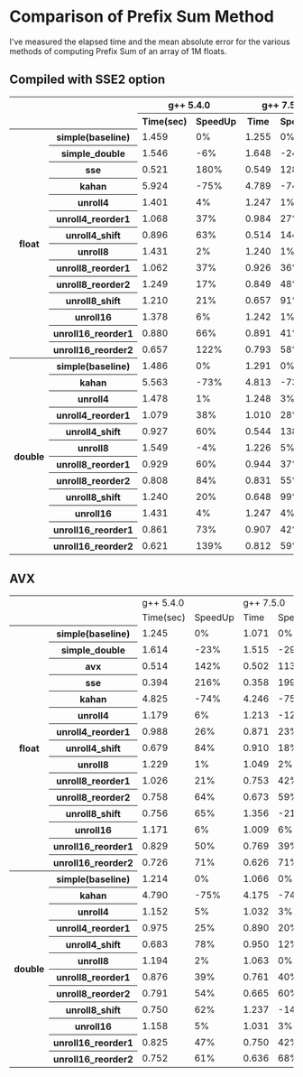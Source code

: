 # Comparison of Prefix Sum Method

I've measured the elapsed time and the mean absolute error for the various methods of computing Prefix Sum of an array of 1M floats.

## Compiled with SSE2 option

<table>
 <tbody><tr>
  <th colspan="2" rowspan="2"></th>
  <th colspan="2">g++ 5.4.0</th>
  <th colspan="2">g++ 7.5.0</th>
  <th colspan="2">g++ 9.3.0</th>
  <th colspan="2">clang 11.0.3*</th>
  <th colspan="2">msvc 19.26</th>
  <th rowspan="2">Avg SpeedUp</th>
  <th rowspan="2">MAE</th>
 </tr>
 <tr>
  <th>Time(sec)</th>
  <th>SpeedUp</th>
  <th>Time</th>
  <th>SpeedUp</th>
  <th>Time</th>
  <th>SpeedUp</th>
  <th>Time</th>
  <th>SpeedUp</th>
  <th>Time</th>
  <th>SpeedUp</th>
 </tr>
 <tr>
  <th rowspan="14">float</th>
  <th>simple(baseline)</th>
  <td>1.459 </td>
  <td>0%</td>
  <td>1.255 </td>
  <td>0%</td>
  <td>0.983 </td>
  <td>0%</td>
  <td>0.901 </td>
  <td>0%</td>
  <td>1.247 </td>
  <td>0%</td>
  <td>0%</td>
  <td>2.037</td>
 </tr>
 <tr>
  <th>simple_double</th>
  <td>1.546 </td>
  <td>-6%</td>
  <td>1.648 </td>
  <td>-24%</td>
  <td>1.334 </td>
  <td>-26%</td>
  <td>1.281 </td>
  <td>-30%</td>
  <td>1.156 </td>
  <td>8%</td>
  <td>-11%</td>
  <td>-</td>
 </tr>
 <tr>
  <th>sse</th>
  <td>0.521 </td>
  <td>180%</td>
  <td>0.549 </td>
  <td>128%</td>
  <td>0.341 </td>
  <td>188%</td>
  <td>0.444 </td>
  <td>103%</td>
  <td>0.384 </td>
  <td>225%</td>
  <td>172%</td>
  <td>0.683</td>
 </tr>
 <tr>
  <th>kahan</th>
  <td>5.924 </td>
  <td>-75%</td>
  <td>4.789 </td>
  <td>-74%</td>
  <td>3.987 </td>
  <td>-75%</td>
  <td>3.497 </td>
  <td>-74%</td>
  <td>4.100 </td>
  <td>-70%</td>
  <td>-73%</td>
  <td>0.000</td>
 </tr>
 <tr>
  <th>unroll4</th>
  <td>1.401 </td>
  <td>4%</td>
  <td>1.247 </td>
  <td>1%</td>
  <td>0.972 </td>
  <td>1%</td>
  <td>0.893 </td>
  <td>1%</td>
  <td>1.017 </td>
  <td>23%</td>
  <td>9%</td>
  <td>2.037</td>
 </tr>
 <tr>
  <th>unroll4_reorder1</th>
  <td>1.068 </td>
  <td>37%</td>
  <td>0.984 </td>
  <td>27%</td>
  <td>0.802 </td>
  <td>23%</td>
  <td>0.745 </td>
  <td>21%</td>
  <td>0.818 </td>
  <td>52%</td>
  <td>36%</td>
  <td>0.768</td>
 </tr>
 <tr>
  <th>unroll4_shift</th>
  <td>0.896 </td>
  <td>63%</td>
  <td>0.514 </td>
  <td>144%</td>
  <td>0.919 </td>
  <td>7%</td>
  <td>0.545 </td>
  <td>65%</td>
  <td>0.917 </td>
  <td>36%</td>
  <td>57%</td>
  <td>0.683</td>
 </tr>
 <tr>
  <th>unroll8</th>
  <td>1.431 </td>
  <td>2%</td>
  <td>1.240 </td>
  <td>1%</td>
  <td>1.042 </td>
  <td>-6%</td>
  <td>0.886 </td>
  <td>2%</td>
  <td>1.048 </td>
  <td>19%</td>
  <td>7%</td>
  <td>2.037</td>
 </tr>
 <tr>
  <th>unroll8_reorder1</th>
  <td>1.062 </td>
  <td>37%</td>
  <td>0.926 </td>
  <td>36%</td>
  <td>0.763 </td>
  <td>29%</td>
  <td>0.660 </td>
  <td>37%</td>
  <td>0.780 </td>
  <td>60%</td>
  <td>44%</td>
  <td>1.160</td>
 </tr>
 <tr>
  <th>unroll8_reorder2</th>
  <td>1.249 </td>
  <td>17%</td>
  <td>0.849 </td>
  <td>48%</td>
  <td>0.645 </td>
  <td>52%</td>
  <td>0.634 </td>
  <td>42%</td>
  <td>0.692 </td>
  <td>80%</td>
  <td>55%</td>
  <td>0.833</td>
 </tr>
 <tr>
  <th>unroll8_shift</th>
  <td>1.210 </td>
  <td>21%</td>
  <td>0.657 </td>
  <td>91%</td>
  <td>1.248 </td>
  <td>-21%</td>
  <td>0.591 </td>
  <td>52%</td>
  <td>1.294 </td>
  <td>-4%</td>
  <td>23%</td>
  <td>0.344</td>
 </tr>
 <tr>
  <th>unroll16</th>
  <td>1.378 </td>
  <td>6%</td>
  <td>1.242 </td>
  <td>1%</td>
  <td>1.009 </td>
  <td>-3%</td>
  <td>0.897 </td>
  <td>0%</td>
  <td>1.036 </td>
  <td>20%</td>
  <td>8%</td>
  <td>2.037</td>
 </tr>
 <tr>
  <th>unroll16_reorder1</th>
  <td>0.880 </td>
  <td>66%</td>
  <td>0.891 </td>
  <td>41%</td>
  <td>0.715 </td>
  <td>37%</td>
  <td>0.701 </td>
  <td>29%</td>
  <td>0.728 </td>
  <td>71%</td>
  <td>52%</td>
  <td>1.198</td>
 </tr>
 <tr>
  <th>unroll16_reorder2</th>
  <td>0.657 </td>
  <td>122%</td>
  <td>0.793 </td>
  <td>58%</td>
  <td>0.613 </td>
  <td>60%</td>
  <td>0.533 </td>
  <td>69%</td>
  <td>0.847 </td>
  <td>47%</td>
  <td>65%</td>
  <td>2.277</td>
 </tr>
 <tr>
  <th rowspan="12">double</th>
  <th>simple(baseline)</th>
  <td>1.486 </td>
  <td>0%</td>
  <td>1.291 </td>
  <td>0%</td>
  <td>0.997 </td>
  <td>0%</td>
  <td>0.885 </td>
  <td>0%</td>
  <td>1.526 </td>
  <td>0%</td>
  <td>0%</td>
  <td>2.037</td>
 </tr>
 <tr>
  <th>kahan</th>
  <td>5.563 </td>
  <td>-73%</td>
  <td>4.813 </td>
  <td>-73%</td>
  <td>4.079 </td>
  <td>-76%</td>
  <td>3.466 </td>
  <td>-74%</td>
  <td>4.267 </td>
  <td>-64%</td>
  <td>-70%</td>
  <td>-</td>
 </tr>
 <tr>
  <th>unroll4</th>
  <td>1.478 </td>
  <td>1%</td>
  <td>1.248 </td>
  <td>3%</td>
  <td>1.032 </td>
  <td>-3%</td>
  <td>0.878 </td>
  <td>1%</td>
  <td>1.018 </td>
  <td>50%</td>
  <td>19%</td>
  <td>2.037</td>
 </tr>
 <tr>
  <th>unroll4_reorder1</th>
  <td>1.079 </td>
  <td>38%</td>
  <td>1.010 </td>
  <td>28%</td>
  <td>0.789 </td>
  <td>26%</td>
  <td>0.741 </td>
  <td>19%</td>
  <td>0.794 </td>
  <td>92%</td>
  <td>51%</td>
  <td>0.768</td>
 </tr>
 <tr>
  <th>unroll4_shift</th>
  <td>0.927 </td>
  <td>60%</td>
  <td>0.544 </td>
  <td>138%</td>
  <td>0.919 </td>
  <td>8%</td>
  <td>0.468 </td>
  <td>89%</td>
  <td>0.967 </td>
  <td>58%</td>
  <td>70%</td>
  <td>0.683</td>
 </tr>
 <tr>
  <th>unroll8</th>
  <td>1.549 </td>
  <td>-4%</td>
  <td>1.226 </td>
  <td>5%</td>
  <td>0.958 </td>
  <td>4%</td>
  <td>0.883 </td>
  <td>0%</td>
  <td>1.035 </td>
  <td>47%</td>
  <td>19%</td>
  <td>2.037</td>
 </tr>
 <tr>
  <th>unroll8_reorder1</th>
  <td>0.929 </td>
  <td>60%</td>
  <td>0.944 </td>
  <td>37%</td>
  <td>0.754 </td>
  <td>32%</td>
  <td>0.671 </td>
  <td>32%</td>
  <td>0.765 </td>
  <td>100%</td>
  <td>61%</td>
  <td>1.160</td>
 </tr>
 <tr>
  <th>unroll8_reorder2</th>
  <td>0.808 </td>
  <td>84%</td>
  <td>0.831 </td>
  <td>55%</td>
  <td>0.619 </td>
  <td>61%</td>
  <td>0.616 </td>
  <td>44%</td>
  <td>0.673 </td>
  <td>127%</td>
  <td>83%</td>
  <td>0.833</td>
 </tr>
 <tr>
  <th>unroll8_shift</th>
  <td>1.240 </td>
  <td>20%</td>
  <td>0.648 </td>
  <td>99%</td>
  <td>1.208 </td>
  <td>-18%</td>
  <td>0.606 </td>
  <td>46%</td>
  <td>1.269 </td>
  <td>20%</td>
  <td>32%</td>
  <td>0.344</td>
 </tr>
 <tr>
  <th>unroll16</th>
  <td>1.431 </td>
  <td>4%</td>
  <td>1.247 </td>
  <td>4%</td>
  <td>1.015 </td>
  <td>-2%</td>
  <td>0.904 </td>
  <td>-2%</td>
  <td>1.019 </td>
  <td>50%</td>
  <td>19%</td>
  <td>2.037</td>
 </tr>
 <tr>
  <th>unroll16_reorder1</th>
  <td>0.861 </td>
  <td>73%</td>
  <td>0.907 </td>
  <td>42%</td>
  <td>0.690 </td>
  <td>44%</td>
  <td>0.622 </td>
  <td>42%</td>
  <td>0.727 </td>
  <td>110%</td>
  <td>72%</td>
  <td>1.198</td>
 </tr>
 <tr>
  <th>unroll16_reorder2</th>
  <td>0.621 </td>
  <td>139%</td>
  <td>0.812 </td>
  <td>59%</td>
  <td>0.619 </td>
  <td>61%</td>
  <td>0.509 </td>
  <td>74%</td>
  <td>0.802 </td>
  <td>90%</td>
  <td>85%</td>
  <td>2.277</td>
 </tr></tbody></table>
 
 ## AVX
 
 <table>
 <colgroup><col>
 <col>
 <col span="12">
 </colgroup><tbody><tr>
  <td colspan="2" rowspan="2"></td>
  <td colspan="2">g++ 5.4.0</td>
  <td colspan="2">g++ 7.5.0</td>
  <td colspan="2">g++ 9.3.0</td>
  <td colspan="2">clang 11.0.3*</td>
  <td colspan="2">msvc 19.26</td>
  <td rowspan="2">Avg SpeedUp</td>
  <td rowspan="2">MAE</td>
 </tr>
 <tr>
  <td>Time(sec)</td>
  <td>SpeedUp</td>
  <td>Time</td>
  <td>SpeedUp</td>
  <td>Time</td>
  <td>SpeedUp</td>
  <td>Time</td>
  <td>SpeedUp</td>
  <td>Time</td>
  <td>SpeedUp</td>
 </tr>
 <tr>
  <th rowspan="15">float</th>
  <th>simple(baseline)</th>
  <td>1.245 </td>
  <td>0%</td>
  <td>1.071 </td>
  <td>0%</td>
  <td>0.995 </td>
  <td>0%</td>
  <td>0.862 </td>
  <td>0%</td>
  <td>1.243 </td>
  <td>0%</td>
  <td>0%</td>
  <td>2.037</td>
 </tr>
 <tr>
  <th>simple_double</th>
  <td>1.614 </td>
  <td>-23%</td>
  <td>1.515 </td>
  <td>-29%</td>
  <td>1.263 </td>
  <td>-21%</td>
  <td>1.173 </td>
  <td>-27%</td>
  <td>1.269 </td>
  <td>-2%</td>
  <td>-17%</td>
  <td>-</td>
 </tr>
 <tr>
  <th>avx</th>
  <td>0.514 </td>
  <td>142%</td>
  <td>0.502 </td>
  <td>113%</td>
  <td>0.492 </td>
  <td>102%</td>
  <td>0.481 </td>
  <td>79%</td>
  <td>0.577 </td>
  <td>116%</td>
  <td>108%</td>
  <td>0.344</td>
 </tr>
 <tr>
  <th>sse</th>
  <td>0.394 </td>
  <td>216%</td>
  <td>0.358 </td>
  <td>199%</td>
  <td>0.345 </td>
  <td>189%</td>
  <td>0.405 </td>
  <td>113%</td>
  <td>0.504 </td>
  <td>147%</td>
  <td>159%</td>
  <td>0.683</td>
 </tr>
 <tr>
  <th>kahan</th>
  <td>4.825 </td>
  <td>-74%</td>
  <td>4.246 </td>
  <td>-75%</td>
  <td>3.860 </td>
  <td>-74%</td>
  <td>3.406 </td>
  <td>-75%</td>
  <td>4.069 </td>
  <td>-69%</td>
  <td>-73%</td>
  <td>0.000</td>
 </tr>
 <tr>
  <th>unroll4</th>
  <td>1.179 </td>
  <td>6%</td>
  <td>1.213 </td>
  <td>-12%</td>
  <td>0.992 </td>
  <td>0%</td>
  <td>0.861 </td>
  <td>0%</td>
  <td>1.249 </td>
  <td>0%</td>
  <td>-1%</td>
  <td>2.037</td>
 </tr>
 <tr>
  <th>unroll4_reorder1</th>
  <td>0.988 </td>
  <td>26%</td>
  <td>0.871 </td>
  <td>23%</td>
  <td>0.813 </td>
  <td>22%</td>
  <td>0.727 </td>
  <td>19%</td>
  <td>0.972 </td>
  <td>28%</td>
  <td>24%</td>
  <td>0.768</td>
 </tr>
 <tr>
  <th>unroll4_shift</th>
  <td>0.679 </td>
  <td>84%</td>
  <td>0.910 </td>
  <td>18%</td>
  <td>0.937 </td>
  <td>6%</td>
  <td>0.570 </td>
  <td>51%</td>
  <td>0.534 </td>
  <td>133%</td>
  <td>76%</td>
  <td>0.683</td>
 </tr>
 <tr>
  <th>unroll8</th>
  <td>1.229 </td>
  <td>1%</td>
  <td>1.049 </td>
  <td>2%</td>
  <td>0.949 </td>
  <td>5%</td>
  <td>0.862 </td>
  <td>0%</td>
  <td>1.027 </td>
  <td>21%</td>
  <td>9%</td>
  <td>2.037</td>
 </tr>
 <tr>
  <th>unroll8_reorder1</th>
  <td>1.026 </td>
  <td>21%</td>
  <td>0.753 </td>
  <td>42%</td>
  <td>0.734 </td>
  <td>36%</td>
  <td>0.630 </td>
  <td>37%</td>
  <td>0.792 </td>
  <td>57%</td>
  <td>43%</td>
  <td>1.160</td>
 </tr>
 <tr>
  <th>unroll8_reorder2</th>
  <td>0.758 </td>
  <td>64%</td>
  <td>0.673 </td>
  <td>59%</td>
  <td>0.627 </td>
  <td>59%</td>
  <td>0.570 </td>
  <td>51%</td>
  <td>0.715 </td>
  <td>74%</td>
  <td>63%</td>
  <td>0.833</td>
 </tr>
 <tr>
  <th>unroll8_shift</th>
  <td>0.756 </td>
  <td>65%</td>
  <td>1.356 </td>
  <td>-21%</td>
  <td>1.246 </td>
  <td>-20%</td>
  <td>0.776 </td>
  <td>11%</td>
  <td>0.631 </td>
  <td>97%</td>
  <td>42%</td>
  <td>0.344</td>
 </tr>
 <tr>
  <th>unroll16</th>
  <td>1.171 </td>
  <td>6%</td>
  <td>1.009 </td>
  <td>6%</td>
  <td>1.003 </td>
  <td>-1%</td>
  <td>0.876 </td>
  <td>-2%</td>
  <td>1.074 </td>
  <td>16%</td>
  <td>7%</td>
  <td>2.037</td>
 </tr>
 <tr>
  <th>unroll16_reorder1</th>
  <td>0.829 </td>
  <td>50%</td>
  <td>0.769 </td>
  <td>39%</td>
  <td>0.680 </td>
  <td>46%</td>
  <td>0.571 </td>
  <td>51%</td>
  <td>0.773 </td>
  <td>61%</td>
  <td>53%</td>
  <td>1.198</td>
 </tr>
 <tr>
  <th>unroll16_reorder2</th>
  <td>0.726 </td>
  <td>71%</td>
  <td>0.626 </td>
  <td>71%</td>
  <td>0.569 </td>
  <td>75%</td>
  <td>0.494 </td>
  <td>75%</td>
  <td>0.943 </td>
  <td>32%</td>
  <td>58%</td>
  <td>2.277</td>
 </tr>
 <tr>
  <th rowspan="12">double</th>
  <th>simple(baseline)</th>
  <td>1.214 </td>
  <td>0%</td>
  <td>1.066 </td>
  <td>0%</td>
  <td>0.952 </td>
  <td>0%</td>
  <td>0.875 </td>
  <td>0%</td>
  <td>1.537 </td>
  <td>0%</td>
  <td>0%</td>
  <td>2.037</td>
 </tr>
 <tr>
  <th>kahan</th>
  <td>4.790 </td>
  <td>-75%</td>
  <td>4.175 </td>
  <td>-74%</td>
  <td>3.821 </td>
  <td>-75%</td>
  <td>3.431 </td>
  <td>-75%</td>
  <td>3.986 </td>
  <td>-61%</td>
  <td>-70%</td>
  <td>-</td>
 </tr>
 <tr>
  <th>unroll4</th>
  <td>1.152 </td>
  <td>5%</td>
  <td>1.032 </td>
  <td>3%</td>
  <td>0.933 </td>
  <td>2%</td>
  <td>0.866 </td>
  <td>1%</td>
  <td>1.243 </td>
  <td>24%</td>
  <td>10%</td>
  <td>2.037</td>
 </tr>
 <tr>
  <th>unroll4_reorder1</th>
  <td>0.975 </td>
  <td>25%</td>
  <td>0.890 </td>
  <td>20%</td>
  <td>0.810 </td>
  <td>18%</td>
  <td>0.732 </td>
  <td>19%</td>
  <td>0.959 </td>
  <td>60%</td>
  <td>35%</td>
  <td>0.768</td>
 </tr>
 <tr>
  <th>unroll4_shift</th>
  <td>0.683 </td>
  <td>78%</td>
  <td>0.950 </td>
  <td>12%</td>
  <td>0.919 </td>
  <td>4%</td>
  <td>0.567 </td>
  <td>54%</td>
  <td>0.523 </td>
  <td>194%</td>
  <td>98%</td>
  <td>0.683</td>
 </tr>
 <tr>
  <th>unroll8</th>
  <td>1.194 </td>
  <td>2%</td>
  <td>1.063 </td>
  <td>0%</td>
  <td>0.965 </td>
  <td>-1%</td>
  <td>0.870 </td>
  <td>1%</td>
  <td>1.034 </td>
  <td>49%</td>
  <td>18%</td>
  <td>2.037</td>
 </tr>
 <tr>
  <th>unroll8_reorder1</th>
  <td>0.876 </td>
  <td>39%</td>
  <td>0.761 </td>
  <td>40%</td>
  <td>0.715 </td>
  <td>33%</td>
  <td>0.639 </td>
  <td>37%</td>
  <td>0.838 </td>
  <td>83%</td>
  <td>54%</td>
  <td>1.160</td>
 </tr>
 <tr>
  <th>unroll8_reorder2</th>
  <td>0.791 </td>
  <td>54%</td>
  <td>0.665 </td>
  <td>60%</td>
  <td>0.642 </td>
  <td>48%</td>
  <td>0.576 </td>
  <td>52%</td>
  <td>0.721 </td>
  <td>113%</td>
  <td>76%</td>
  <td>0.833</td>
 </tr>
 <tr>
  <th>unroll8_shift</th>
  <td>0.750 </td>
  <td>62%</td>
  <td>1.237 </td>
  <td>-14%</td>
  <td>1.259 </td>
  <td>-24%</td>
  <td>0.763 </td>
  <td>15%</td>
  <td>0.624 </td>
  <td>146%</td>
  <td>61%</td>
  <td>0.344</td>
 </tr>
 <tr>
  <th>unroll16</th>
  <td>1.158 </td>
  <td>5%</td>
  <td>1.031 </td>
  <td>3%</td>
  <td>0.960 </td>
  <td>-1%</td>
  <td>0.874 </td>
  <td>0%</td>
  <td>1.034 </td>
  <td>49%</td>
  <td>19%</td>
  <td>2.037</td>
 </tr>
 <tr>
  <th>unroll16_reorder1</th>
  <td>0.825 </td>
  <td>47%</td>
  <td>0.750 </td>
  <td>42%</td>
  <td>0.705 </td>
  <td>35%</td>
  <td>0.609 </td>
  <td>44%</td>
  <td>0.747 </td>
  <td>106%</td>
  <td>66%</td>
  <td>1.198</td>
 </tr>
 <tr>
  <th>unroll16_reorder2</th>
  <td>0.752 </td>
  <td>61%</td>
  <td>0.636 </td>
  <td>68%</td>
  <td>0.587 </td>
  <td>62%</td>
  <td>0.492 </td>
  <td>78%</td>
  <td>0.958 </td>
  <td>61%</td>
  <td>66%</td>
  <td>2.277</td>
 </tr></tbody></table>
